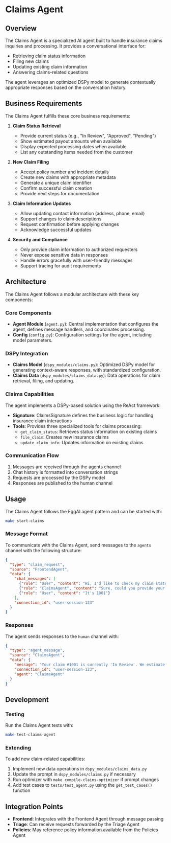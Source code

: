 # Claims Agent

## Overview

The Claims Agent is a specialized AI agent built to handle insurance claims inquiries and processing. It provides a conversational interface for:

- Retrieving claim status information
- Filing new claims
- Updating existing claim information
- Answering claims-related questions

The agent leverages an optimized DSPy model to generate contextually appropriate responses based on the conversation history.

## Business Requirements

The Claims Agent fulfills these core business requirements:

1. **Claim Status Retrieval**
   - Provide current status (e.g., "In Review", "Approved", "Pending")
   - Show estimated payout amounts when available
   - Display expected processing dates when available
   - List any outstanding items needed from the customer

2. **New Claim Filing**
   - Accept policy number and incident details
   - Create new claims with appropriate metadata
   - Generate a unique claim identifier
   - Confirm successful claim creation
   - Provide next steps for documentation

3. **Claim Information Updates**
   - Allow updating contact information (address, phone, email)
   - Support changes to claim descriptions
   - Request confirmation before applying changes
   - Acknowledge successful updates

4. **Security and Compliance**
   - Only provide claim information to authorized requesters
   - Never expose sensitive data in responses
   - Handle errors gracefully with user-friendly messages
   - Support tracing for audit requirements

## Architecture

The Claims Agent follows a modular architecture with these key components:

### Core Components

- **Agent Module** (`agent.py`): Central implementation that configures the agent, defines message handlers, and coordinates processing.
- **Config** (`config.py`): Configuration settings for the agent, including model parameters.

### DSPy Integration

- **Claims Model** (`dspy_modules/claims.py`): Optimized DSPy model for generating context-aware responses, with standardized configuration.
- **Claims Data** (`dspy_modules/claims_data.py`): Data operations for claim retrieval, filing, and updating.

### Claims Capabilities

The agent implements a DSPy-based solution using the ReAct framework:

- **Signature**: ClaimsSignature defines the business logic for handling insurance claim interactions
- **Tools**: Provides three specialized tools for claims processing:
  - `get_claim_status`: Retrieves status information on existing claims
  - `file_claim`: Creates new insurance claims
  - `update_claim_info`: Updates information on existing claims

### Communication Flow

1. Messages are received through the agents channel
2. Chat history is formatted into conversation strings
3. Requests are processed by the DSPy model
4. Responses are published to the human channel

## Usage

The Claims Agent follows the EggAI agent pattern and can be started with:

```bash
make start-claims
```

### Message Format

To communicate with the Claims Agent, send messages to the `agents` channel with the following structure:

```json
{
  "type": "claim_request",
  "source": "FrontendAgent",
  "data": {
    "chat_messages": [
      {"role": "User", "content": "Hi, I'd like to check my claim status"},
      {"role": "ClaimsAgent", "content": "Sure, could you provide your claim number?"},
      {"role": "User", "content": "It's 1001"}
    ],
    "connection_id": "user-session-123"
  }
}
```

### Responses

The agent sends responses to the `human` channel with:

```json
{
  "type": "agent_message",
  "source": "ClaimsAgent",
  "data": {
    "message": "Your claim #1001 is currently 'In Review'. We estimate a payout of $2300 by 2026-05-15. We're still awaiting your repair estimates—please submit them at your earliest convenience.",
    "connection_id": "user-session-123",
    "agent": "ClaimsAgent"
  }
}
```

## Development

### Testing

Run the Claims Agent tests with:

```bash
make test-claims-agent
```

### Extending

To add new claim-related capabilities:

1. Implement new data operations in `dspy_modules/claims_data.py`
2. Update the prompt in `dspy_modules/claims.py` if necessary
3. Run optimizer with `make compile-claims-optimizer` if prompt changes
4. Add test cases to `tests/test_agent.py` using the `get_test_cases()` function

## Integration Points

- **Frontend**: Integrates with the Frontend Agent through message passing
- **Triage**: Can receive requests forwarded by the Triage Agent
- **Policies**: May reference policy information available from the Policies Agent
